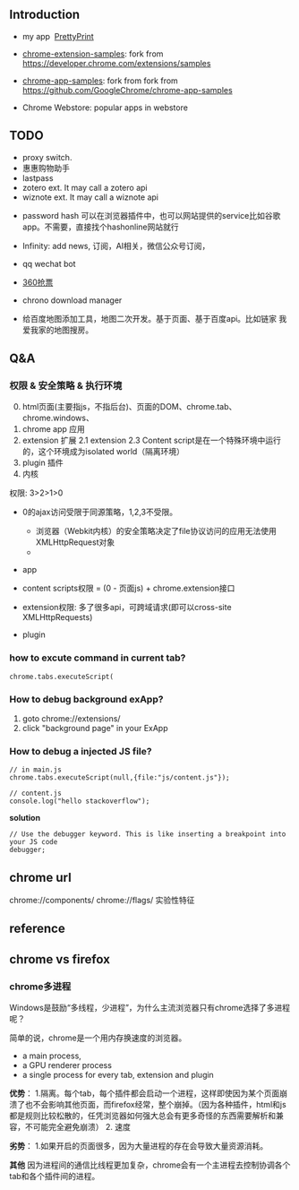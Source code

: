 ## Introduction

* my app  [PrettyPrint](my-app/PrettyPrint)
* [chrome-extension-samples](chrome-extension-samples): fork from https://developer.chrome.com/extensions/samples
* [chrome-app-samples](chrome-app-samples): fork from fork from https://github.com/GoogleChrome/chrome-app-samples

* Chrome Webstore: popular apps in webstore




## TODO

* proxy switch.
* 惠惠购物助手
* lastpass
* zotero ext. It may call a zotero api
* wiznote ext. It may call a wiznote api
- password hash 可以在浏览器插件中，也可以网站提供的service比如谷歌app。不需要，直接找个hashonline网站就行
- Infinity: add news, 订阅，AI相关，微信公众号订阅，
- qq wechat bot
- [360抢票](chrome-webstore/extensions/360抢票%20piao_5.3.0.15)
- chrono download manager

- 给百度地图添加工具，地图二次开发。基于页面、基于百度api。比如链家 我爱我家的地图搜房。

## Q&A

### 权限 & 安全策略 & 执行环境

0. html页面(主要指js，不指后台)、页面的DOM、chrome.tab、chrome.windows、
1. chrome app 应用
2. extension 扩展
	2.1 extension
	2.3 Content script是在一个特殊环境中运行的，这个环境成为isolated world（隔离环境）
3. plugin 插件
4. 内核


权限: 3>2>1>0

* 0的ajax访问受限于同源策略，1,2,3不受限。

    * 浏览器（Webkit内核）的安全策略决定了file协议访问的应用无法使用XMLHttpRequest对象
    *
* app
* content scripts权限 = (0 - 页面js) + chrome.extension接口
* extension权限: 多了很多api，可跨域请求(即可以cross-site XMLHttpRequests)
* plugin



### how to excute command in current tab?

	chrome.tabs.executeScript(

### How to debug background exApp?

1. goto chrome://extensions/
2. click "background page" in your ExApp


### How to debug a injected JS file?

	// in main.js
	chrome.tabs.executeScript(null,{file:"js/content.js"});

	// content.js
	console.log("hello stackoverflow");

**solution**

	// Use the debugger keyword. This is like inserting a breakpoint into your JS code
	debugger;



## chrome url

chrome://components/
chrome://flags/ 实验性特征


## reference


## chrome vs firefox

### chrome多进程

Windows是鼓励“多线程，少进程”，为什么主流浏览器只有chrome选择了多进程呢？

简单的说，chrome是一个用内存换速度的浏览器。

* a main process,
* a GPU renderer process
* a single process for every tab, extension and plugin

**优势**：
1.隔离。每个tab，每个插件都会启动一个进程，这样即使因为某个页面崩溃了也不会影响其他页面，而firefox经常，整个崩掉。（因为各种插件，html和js都是规则比较松散的，任凭浏览器如何强大总会有更多奇怪的东西需要解析和兼容，不可能完全避免崩溃）
2. 速度

**劣势**：
1.如果开启的页面很多，因为大量进程的存在会导致大量资源消耗。

**其他**
因为进程间的通信比线程更加复杂，chrome会有一个主进程去控制协调各个tab和各个插件间的进程。
